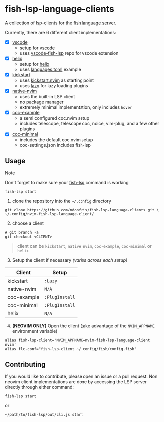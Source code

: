 <!-- markdownlint-disable-file -->
# fish-lsp-language-clients

A collection of lsp-clients for the [fish language server](https://github.com/ndonfris/fish-lsp.git).

Currently, there are 6 different client implementations:

- [x] [vscode](https://marketplace.visualstudio.com/items?itemName=ndonfris.fish-lsp)
    - setup for [vscode](https://code.visualstudio.com/)
    - uses [vscode-fish-lsp](https://github.com/ndonfris/vscode-fish-lsp) repo for vscode extension
- [x] [helix](https://github.com/ndonfris/fish-lsp-language-clients/tree/helix)
   - setup for [helix](https://helix-editor.com/)
   - uses [languages.toml](https://github.com/ndonfris/fish-lsp-language-clients/blob/helix/languages.toml) example
- [x] [kickstart](https://github.com/ndonfris/fish-lsp-language-clients/tree/kickstart)
    - uses [kickstart.nvim](https://github.com/nvim-lua/kickstart.nvim) as starting point
    - uses [lazy](https://github.com/folke/lazy.nvim) for lazy loading plugins
- [x] [native-nvim](https://github.com/ndonfris/fish-lsp-language-clients/tree/native-nvim)
    - uses the built-in LSP client
    - no package manager
    - extremely minimal implementation, only includes `hover`
- [x] [coc-example](https://github.com/ndonfris/fish-lsp-language-clients/tree/coc_example)
    - a semi configured coc.nvim setup
    - includes telescope, telescope coc, noice, vim-plug, and a few other plugins
- [x] [coc-minimal](https://github.com/ndonfris/fish-lsp-language-clients/tree/coc-minimal)
    - includes the default coc.nvim setup
    - coc-settings.json includes fish-lsp

## Usage

> [!NOTE]
> Don't forget to make sure your [fish-lsp](https://github.com/ndonfris/fish-lsp/) command is working
>
> ```fish
> fish-lsp start
> ```

1. clone the repository into the `~/.config` directory
```fish
git clone https://github.com/ndonfris/fish-lsp-language-clients.git \
~/.config/nvim-fish-lsp-language-client/
```
2. choose a client
```fish
# git branch -a
git checkout <CLIENT>
```
> client can be `kickstart`, `native-nvim`, `coc-example`, `coc-minimal` or
> `helix`

3. Setup the client if necessary _(varies across each setup)_

| Client | Setup |
| --- | --- |
| kickstart | `:Lazy` |
| native-nvim | `N/A` |
| coc-example | `:PlugInstall` |
| coc-minimal | `:PlugInstall` |
| helix | `N/A` | 

4. __(NEOVIM ONLY)__ Open the client (take advantage of the `NVIM_APPNAME` environment variable)
```fish
alias fish-lsp-client='NVIM_APPNAME=nvim-fish-lsp-language-client nvim'
alias flc-conf="fish-lsp-client ~/.config/fish/config.fish"
```

## Contributing
If you would like to contribute, please open an issue or a pull request.
Non neovim client implementations are done by accessing the LSP server directly
through either command:
```fish
fish-lsp start
```
or
```fish
~/path/to/fish-lsp/out/cli.js start
```
